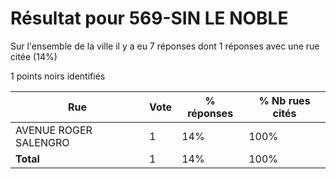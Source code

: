 # Résultat pour 569-SIN LE NOBLE

Sur l'ensemble de la ville il y a eu 7 réponses dont 1 réponses avec une rue citée (14%)

1 points noirs identifiés

| Rue | Vote | % réponses | % Nb rues cités|
|-----|------|------------|----------------|
| AVENUE ROGER SALENGRO | 1 | 14% | 100%|
| **Total** | 1 | 14% | 100%|
